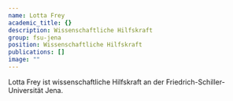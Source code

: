 ```yaml
---
name: Lotta Frey
academic_title: {}
description: Wissenschaftliche Hilfskraft
group: fsu-jena
position: Wissenschaftliche Hilfskraft
publications: []
image: ""
---
```


Lotta Frey ist wissenschaftliche Hilfskraft an der Friedrich-Schiller-Universität Jena.
